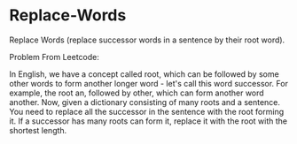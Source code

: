 # Replace-Words
Replace Words (replace successor words in a sentence by their root word).

Problem From Leetcode:

In English, we have a concept called root, which can be followed by some other words to form another longer word - 
let's call this word successor. For example, the root an, followed by other, which can form another word another. 
Now, given a dictionary consisting of many roots and a sentence. You need to replace all the successor in the sentence 
with the root forming it. If a successor has many roots can form it, replace it with the root with the shortest length. 

